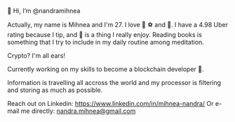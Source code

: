 👋 Hi, I’m @nandramihnea

Actually, my name is Mihnea and I'm 27. I love 🏀 ⚽ and 🍉.
I have a 4.98 Uber rating because I tip, and 🚴 is a thing I really enjoy.
Reading books is something that I try to include in my daily routine among meditation. 



Crypto? I'm all ears!

Currently working on my skills to become a blockchain developer 💯.

Information is travelling all accross the world and my processor is filtering and storing as much as possible.



Reach out on Linkedin: https://www.linkedin.com/in/mihnea-nandra/
Or e-mail me directly: nandra.mihnea@gmail.com
